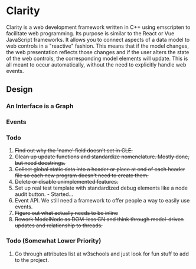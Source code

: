 # Clarity

Clarity is a web development framework written in C++ using emscripten to facilitate web programming. Its purpose is similar to the React or Vue JavaScript frameworks. It allows you to connect aspects of a data model to web controls in a "reactive" fashion. This means that if the model changes, the web presentation reflects those changes and if the user alters the state of the web controls, the corresponding model elements will update. This is all meant to occur automatically, without the need to explicitly handle web events.

## Design

### An Interface is a Graph

### Events ###



### Todo ###

1. ~~Find out why the 'name' field doesn't set in CLE.~~
3. ~~Clean up update functions and standardize nomenclature. Mostly done, but need docstrings.~~
4. ~~Collect global static data into a header or place at end of each header file so each new program doesn't need to create them.~~
5. ~~Delete or disable unimplemented features.~~
6. Set up real test template with standardized debug elements like a node audit button. - Started...
7. Event API. We still need a framework to offer people a way to easily use events.
8. ~~Figure out what actually needs to be inline~~
9. ~~Rework ModelNode as DOM-less CN and think through model-driven updates and relationship to threads.~~

### Todo (Somewhat Lower Priority) ###
1. Go through attributes list at w3schools and just look for fun stuff to add to the project.
